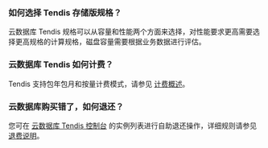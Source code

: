 ### 如何选择 Tendis 存储版规格？ 
云数据库 Tendis 规格可以从容量和性能两个方面来选择，对性能要求更高需要选择更高规格的计算规格，磁盘容量需要根据业务数据进行评估。

### 云数据库 Tendis 如何计费？
Tendis 支持包年包月和按量计费模式，请参见 [计费概述](https://cloud.tencent.com/document/product/1363/50852)。

### 云数据库购买错了，如何退还？ 
您可在 [云数据库 Tendis 控制台](https://console.cloud.tencent.com/tendis) 的实例列表进行自助退还操作，详细规则请参见 [退费说明](https://cloud.tencent.com/document/product/1363/50903)。

